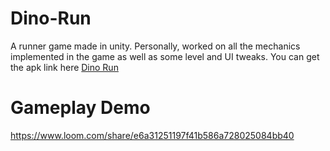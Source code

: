 # Dino-Run
A runner game made in unity. Personally, worked on all the mechanics implemented in the game as well as some level and UI tweaks. You can get the apk link here [Dino Run](https://drive.google.com/file/d/1iItD9MQzRHprRMz0LHzV_zvGZew-K5RL/view?usp=sharing)
# Gameplay Demo
https://www.loom.com/share/e6a31251197f41b586a728025084bb40
